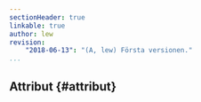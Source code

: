 ```yaml
---
sectionHeader: true
linkable: true
author: lew
revision:
    "2018-06-13": "(A, lew) Första versionen."
...
```

Attribut {#attribut}
---------------------------------------------------
